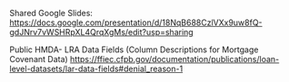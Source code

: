 Shared Google Slides: https://docs.google.com/presentation/d/18NqB688CzlVXx9uw8fQ-gdJNrv7vWSHRpXL4QrqXgMs/edit?usp=sharing

Public HMDA- LRA Data Fields (Column Descriptions for Mortgage Covenant Data) 
  https://ffiec.cfpb.gov/documentation/publications/loan-level-datasets/lar-data-fields#denial_reason-1
